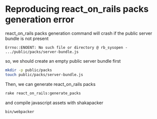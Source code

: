 # Reproducing react_on_rails packs generation error

react_on_rails packs generation command will crash if the public server bundle is not present

```
Errno::ENOENT: No such file or directory @ rb_sysopen - .../public/packs/server-bundle.js
```

so, we should create an empty public server bundle first

```bash
mkdir -p public/packs
touch public/packs/server-bundle.js
```

Then, we can generate react_on_rails packs

```bash
rake react_on_rails:generate_packs
```

and compile javascript assets with shakapacker

```bash
bin/webpacker
```
